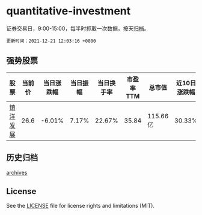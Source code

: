 # quantitative-investment

证券交易日，9:00-15:00，每半时抓取一次数据，按天[归档](archives)。

`更新时间：2021-12-21 12:03:16 +0800`

## 强势股票

|股票|当前价|当日涨跌幅|当日振幅|当日换手率|市盈率TTM|总市值|近10日涨跌幅|
|----|----|----|----|----|----|----|----|
|[镇洋发展](https://xueqiu.com/S/SH603213)|26.6|-6.01%|7.17%|22.67%|35.84|115.66亿|30.33%|

## 历史归档

[archives](archives)

## License

See the [LICENSE](LICENSE) file for license rights and limitations (MIT).